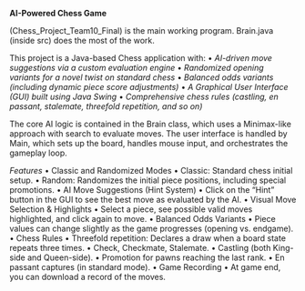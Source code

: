 **AI-Powered Chess Game**

(Chess_Project_Team10_Final) is the main working program. Brain.java (inside src) does the most of the work.

This project is a Java-based Chess application with:
	•	*AI-driven move suggestions via a custom evaluation engine*
	•	*Randomized opening variants for a novel twist on standard chess*
	•	*Balanced odds variants (including dynamic piece score adjustments)*
	•	*A Graphical User Interface (GUI) built using Java Swing*
	•	*Comprehensive chess rules (castling, en passant, stalemate, threefold repetition, and so on)*

The core AI logic is contained in the Brain class, which uses a Minimax-like approach with search to evaluate moves. The user interface is handled by Main, which sets up the board, handles mouse input, and orchestrates the gameplay loop.

*Features*
	•	Classic and Randomized Modes
	  •	Classic: Standard chess initial setup.
	  •	Random: Randomizes the initial piece positions, including special promotions.
	•	AI Move Suggestions (Hint System)
	  •	Click on the “Hint” button in the GUI to see the best move as evaluated by the AI.
	•	Visual Move Selection & Highlights
	  •	Select a piece, see possible valid moves highlighted, and click again to move.
	•	Balanced Odds Variants
	  •	Piece values can change slightly as the game progresses (opening vs. endgame).
	•	Chess Rules
	  •	Threefold repetition: Declares a draw when a board state repeats three times.
	  •	Check, Checkmate, Stalemate.
	  •	Castling (both King-side and Queen-side).
	  •	Promotion for pawns reaching the last rank.
	  •	En passant captures (in standard mode).
	•	Game Recording
	  •	At game end, you can download a record of the moves.

   

